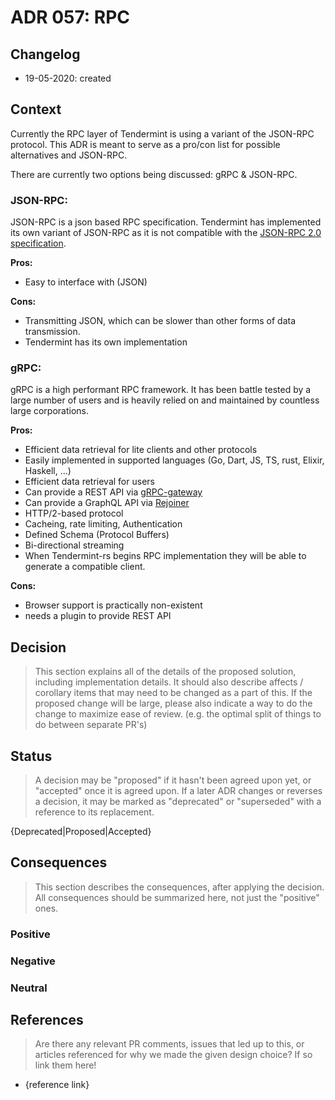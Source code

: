 # ADR 057: RPC

## Changelog

- 19-05-2020: created

## Context

Currently the RPC layer of Tendermint is using a variant of the JSON-RPC protocol. This ADR is meant to serve as a pro/con list for possible alternatives and JSON-RPC.

There are currently two options being discussed: gRPC & JSON-RPC.

### JSON-RPC:

JSON-RPC is a json based RPC specification. Tendermint has implemented its own variant of JSON-RPC as it is not compatible with the [JSON-RPC 2.0 specification](https://www.jsonrpc.org/specification).

**Pros:**

- Easy to interface with (JSON)

**Cons:**

- Transmitting JSON, which can be slower than other forms of data transmission.
- Tendermint has its own implementation

### gRPC:

gRPC is a high performant RPC framework. It has been battle tested by a large number of users and is heavily relied on and maintained by countless large corporations.

**Pros:**

- Efficient data retrieval for lite clients and other protocols
- Easily implemented in supported languages (Go, Dart, JS, TS, rust, Elixir, Haskell, ...)
- Efficient data retrieval for users
- Can provide a REST API via [gRPC-gateway](https://github.com/grpc-ecosystem/grpc-gateway)
- Can provide a GraphQL API via [Rejoiner](https://github.com/google/rejoiner)
- HTTP/2-based protocol
- Cacheing, rate limiting, Authentication
- Defined Schema (Protocol Buffers)
- Bi-directional streaming
- When Tendermint-rs begins RPC implementation they will be able to generate a compatible client.

**Cons:**

- Browser support is practically non-existent
- needs a plugin to provide REST API

## Decision

> This section explains all of the details of the proposed solution, including implementation details.
> It should also describe affects / corollary items that may need to be changed as a part of this.
> If the proposed change will be large, please also indicate a way to do the change to maximize ease of review.
> (e.g. the optimal split of things to do between separate PR's)

## Status

> A decision may be "proposed" if it hasn't been agreed upon yet, or "accepted" once it is agreed upon. If a later ADR changes or reverses a decision, it may be marked as "deprecated" or "superseded" with a reference to its replacement.

{Deprecated|Proposed|Accepted}

## Consequences

> This section describes the consequences, after applying the decision. All consequences should be summarized here, not just the "positive" ones.

### Positive

### Negative

### Neutral

## References

> Are there any relevant PR comments, issues that led up to this, or articles referenced for why we made the given design choice? If so link them here!

- {reference link}
